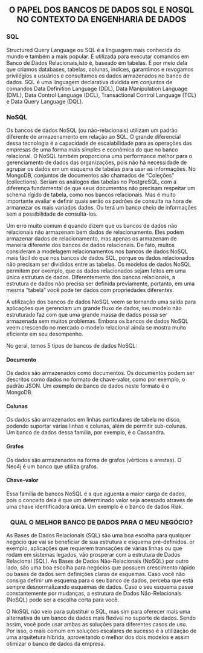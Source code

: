 
<h2 align= center>O PAPEL DOS BANCOS DE DADOS SQL E NOSQL NO CONTEXTO DA ENGENHARIA DE DADOS</h2>

<h3>SQL</h3>
 
 <p>
Structured Query Language ou SQL é a linguagem mais conhecida do mundo e também a mais popular. É utilizada para executar comandos em Banco de Dados Relacionais,isto é, baseado em tabelas.
É por meio dela que criamos databases, tabelas, colunas, indices, garantimos e revogamos privilégios a usuários e consultamos os dados armazenados no banco de dados. 
SQL é uma linguagem declarativa dividida em conjuntos de comandos Data Definition Language (DDL), Data Manipulation Language (DML), Data Control Language (DCL), Transactional Control Language (TCL) e Data Query Language (DQL). 
</p>
 

<h3>NoSQL</h3>

  
<p>Os bancos de dados NoSQL (ou não-relacionais) utilizam um padrão diferente de armazenamento em relação ao SQL. 
O grande diferencial dessa tecnologia é a capacidade de escalabilidade para as operações das empresas de uma forma mais simples e econômica do que no banco relacional. 
O NoSQL também proporciona uma performance melhor para o gerenciamento de dados das organizações, pois não há necessidade de agrupar os dados em um esquema de tabelas para usar as informações. 
No MongoDB, conjuntos de documentos são chamados de “Coleções” (collections). Seriam os análogos das tabelas no PostgreSQL, com a diferença fundamental de que seus documentos não precisam respeitar um schema rígido de tabela, como nos bancos relacionais. Mas é muito importante avaliar e definir quais serão os padrões de consulta na hora de armanezar os mais variados dados. Ou terá um banco cheio de informações sem a possibilidade de consultá-los.</p>

<p>Um erro muito comum é quando dizem que os bancos de dados não relacionais não armazenam
bem dados de relacionamento. Eles podem armazenar dados de relacionamento, mas apenas os
armazenam de maneira diferente dos bancos de dados relacionais. De fato, muitos consideram a
modelagem relacionamentos nos bancos de dados NoSQL mais fácil do que nos bancos de dados
SQL, porque os dados relacionados não precisam ser divididos entre as tabelas.
Os modelos de dados NoSQL permitem por exemplo, que os dados relacionados sejam feitos
em uma única estrutura de dados. Diferentemente dos bancos relacionais, a estrutura de dados
não precisa ser definida previamente, portanto, em uma mesma “tabela” você pode ter dados com
propriedades diferentes.</p>

<p>A utilização dos bancos de dados NoSQL veem se tornando uma saída para aplicações 
que gerenciam um grande fluxo de dados, seu modelo não estruturado faz com que uma grande 
massa de dados possa ser armazenada sem muitos problemas. Embora os bancos de dados 
NoSQL veem crescendo no mercado o modelo relacional ainda se mostra muito eficiente em 
seu desempenho.</p>

<p>No geral, temos 5 tipos de bancos de dados NoSQL:</p>

<h4>Documento</h4>

<p>Os dados são armazenados como documentos. Os documentos podem ser descritos como dados no formato de chave-valor, como por exemplo, o padrão JSON. 
Um exemplo de banco de dados neste formato é o MongoDB.</p>

<h4>Colunas</h4>

<p>Os dados são armazenados em linhas particulares de tabela no disco, podendo suportar várias linhas e colunas, além de permitir sub-colunas. 
Um banco de dados dessa família, por exemplo, é o Cassandra.</p>

<h4>Grafos</h4>

<p>Os dados são armazenados na forma de grafos (vértices e arestas). 
O Neo4j é um banco que utiliza grafos.</p>

 <h4>Chave-valor</h4>
 
<p>Essa família de bancos NoSQL é a que aguenta a maior carga de dados, pois o conceito dela é que um determinado valor seja acessado através de uma chave identificadora única. 
Um exemplo é o banco de dados Riak.</p>


<h3 align=center>QUAL O MELHOR BANCO DE DADOS PARA O MEU NEGÓCIO?</h3>

 
<p>As Bases de Dados Relacionais (SQL) são uma boa escolha para qualquer negócio que vai se beneficiar de sua estrutura e esquema pré-definidos. 
or exemplo, aplicações que requerem transações de várias linhas ou que rodam em sistemas legados, vão prosperar com a estrutura de Dados Relacional (SQL). 
As Bases de Dados Não-Relacionais (NoSQL) por outro lado, são uma boa escolha para negócios que possuem crescimento rápido ou bases de dados sem definições claras de esquemas. 
Caso você não consiga definir um esquema para o seu banco de dados, perceba que está sempre desnormalizando esquemas de dados. 
Caso o seu esquema passe constantemente por mudanças, a estrutura de Dados Não-Relacionais (NoSQL) pode ser a escolha certa para você.</p>

<p>O NoSQL não veio para substituir o SQL, mas sim para oferecer mais uma alternativa de um banco de dados mais flexível no suporte de dados. 
Sendo assim, você pode usar ambas as soluções para diferentes casos de uso. 
Por isso, o mais comum em soluções escalares de sucesso é a utilização de uma arquitetura híbrida, aproveitando o melhor dos dois modelos e assim otimizar o banco de dados da empresa.</p>
